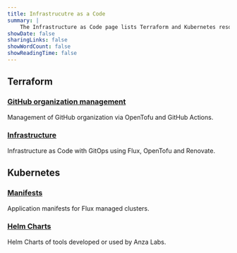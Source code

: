 ```yaml
---
title: Infrastrucutre as a Code
summary: |
    The Infrastructure as Code page lists Terraform and Kubernetes resources, including GitHub org management, infrastructure, manifests, and Helm charts.
showDate: false
sharingLinks: false
showWordCount: false
showReadingTime: false
---
```


## Terraform

### [GitHub organization management](https://github.com/anza-labs/org-mgmt)
Management of GitHub organization via OpenTofu and GitHub Actions.

### [Infrastructure](https://github.com/anza-labs/infra)
Infrastructure as Code with GitOps using Flux, OpenTofu and Renovate.

## Kubernetes

### [Manifests](https://github.com/anza-labs/manifests)
Application manifests for Flux managed clusters.

### [Helm Charts](https://artifacthub.io/packages/search?repo=anza-labs)
Helm Charts of tools developed or used by Anza Labs.
